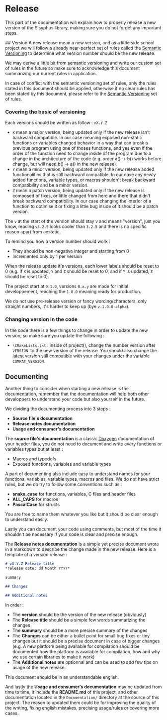 # Release
This part of the documentation will explain how to properly release a new version of the Sisyphus library, making sure you do not forget any important steps.

## Version
A new release mean a new version, and as a little side school project we will follow a already near-perfect set of rules called the [Semantic Versioning](https://semver.org/) to determine what version number should be the new release.

We may derive a little bit from semantic versioning and write our custom set of rules in the future so make sure to acknowledge this document summarizing our current rules in application.

In case of conflict with the semantic versioning set of rules, only the rules stated in this document should be applied, otherwise if no clear rules has been stated by this document, please refer to the [Semantic Versioning](https://semver.org/) set of rules.

### Covering the basic of versioning
Each versions should be written as follow : `vX.Y.Z`
- `X` mean a major version, being updated only if the new release isn't backward compatible. In our case meaning exposed non-static functions or variables changed behavior in a way that can break a previous program using one of thoses functions, and yes even if the order of the function need to change inside of the program due to a change in the architecture of the code (e.g. order a() -> b() works before change, but will need b() -> a() in the new release).
- `Y` mean a minor version, being updated only if the new release added functionalities that is still backward compatible. In our case any newly added functions, variable types, or macros shouldn't break backward compatibility and be a minor version.
- `Z` mean a patch version, being updated only if the new release is composed of fixes, or little changed from here and there that didn't break backward compatibility. In our case changing the interior of a function to optimise it or fixing a little bug inside of it should be a patch version.

The `v` at the start of the version should stay v and means "version", just you know, reading `v3.2.5` looks cooler than `3.2.5` and there is no specific reason apart from aestetic.

To remind you how a version number should work :
- They should be non-negative integer and starting from 0
- Incremented only by 1 per version

When the release update it's versions, each lower labels should be reset to 0 (e.g. If `X` is updated, `Y` and `Z` should be reset to 0, and if `Y` is updated, `Z` should be reset to 0).

The project start at `0.1.0`, versions `0.x.y` are made for initial developpement, reaching the `1.0.0` meaning ready for production.

We do not use pre-release version or fancy wording/characters, only straight numbers, it's harder to keep up (bye `v.1.0.0-alpha`).

### Changing version in the code
In the code there is a few things to change in order to update the new version, so make sure you update the following :
- `\CMakeLists.txt` : inside of project(), change the number version after `VERSION `to the new version of the release. You should also change the latest version still compatible with your changes under the variable `COMPAT_VERSION`.

## Documenting
Another thing to consider when starting a new release is the documentation, remember that the documentation will help both other developpers to understand your code but also yourself in the future.

We dividing the documenting process into 3 steps :
- **Source file's documentation**
- **Release notes documentation**
- **Usage and consumer's documentation**

The **source file's documentation** is a classic [Doxygen](https://doxygen.nl/) documentation of your header files, you do not need to document and write every functions or variables types but at least :
- Macros and typedefs
- Exposed functions, variables and variable types

A part of documenting also include easy to understand names for your functions, variables, variable types, macros and files. We do not have strict rules, but we do try to follow some conventions such as :
- **snake_case** for functions, variables, C files and header files
- **ALL_CAPS** for macros
- **PascalCase** for structs

You are free to name them whatever you like but it should be clear enough to understand easily.

Lastly you can document your code using comments, but most of the time it shouldn't be necessary if your code is clear and precise enough.

The **Release notes documentation** is a simple yet precise document wrote in a markdown to describe the change made in the new release. Here is a template of a version release :
```markdown
# vX.Y.Z Release title
*release date: dd Month YYYY*

summary

## Changes

## Additional notes
```

In order :
- The **version** should be the version of the new release (obviously)
- The **Release title** should be a simple few words summarizing the changes
- The **summary** should be a more precise summary of the changes
- The **Changes** can be either a bullet point for small bug fixes or tiny changes but it should be a precise document in case of bigger changes (e.g. A new platform being available for compilation should be documented how the platform is available for compilation, how and why we use certain libraries to make it work)
- The **Additional notes** are optionnal and can be used to add few tips on usage of the new release.

This document should be in an understandable english.

And lastly the **Usage and consumer's documentation** may be updated from time to time, it include the **README.md** of this project, and other documentation located in the `Documentation/` directory at the source of this project. The reason to updated them could be for improving the quality of the writing, fixing english mistakes, precising usage/rules or covering more cases.
